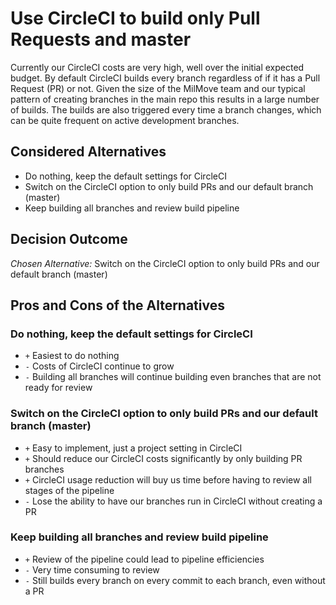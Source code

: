 # Use CircleCI to build only Pull Requests and master

Currently our CircleCI costs are very high, well over the initial expected budget. By default CircleCI builds every branch regardless of if it has a Pull Request (PR) or not. Given the size of the MilMove team and our typical pattern of creating branches in the main repo this results in a large number of builds. The builds are also triggered every time a branch changes, which can be quite frequent on active development branches.

## Considered Alternatives

* Do nothing, keep the default settings for CircleCI
* Switch on the CircleCI option to only build PRs and our default branch (master)
* Keep building all branches and review build pipeline

## Decision Outcome

*Chosen Alternative:* Switch on the CircleCI option to only build PRs and our default branch (master)

## Pros and Cons of the Alternatives

### Do nothing, keep the default settings for CircleCI

* `+` Easiest to do nothing
* `-` Costs of CircleCI continue to grow
* `-` Building all branches will continue building even branches that are not ready for review

### Switch on the CircleCI option to only build PRs and our default branch (master)

* `+` Easy to implement, just a project setting in CircleCI
* `+` Should reduce our CircleCI costs significantly by only building PR branches
* `+` CircleCI usage reduction will buy us time before having to review all stages of the pipeline
* `-` Lose the ability to have our branches run in CircleCI without creating a PR

### Keep building all branches and review build pipeline

* `+` Review of the pipeline could lead to pipeline efficiencies
* `-` Very time consuming to review
* `-` Still builds every branch on every commit to each branch, even without a PR

